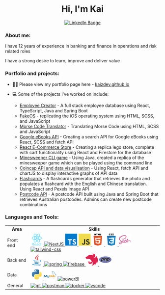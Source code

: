 <h1 align="center">Hi, I'm Kai</h1>


<div id="badges" align="center">
  <a href="https://www.linkedin.com/in/kai-zhang-dev/">
    <img src="https://img.shields.io/badge/LinkedIn-blue?style=for-the-badge&logo=linkedin&logoColor=white" alt="LinkedIn Badge"/>
    </a>
</div>

<h3 align="left">About me:</h3>
<p>I have 12 years of experience in banking and finance in operations and risk related roles</p>
<p>I have a strong desire to learn, improve and deliver value</p>

<h3 align="left">Portfolio and projects:</h3>

-   👨‍💻 Please view my portfolio page here - [kaizdev.github.io](https://kaizdev.github.io)

-   💻 Some of the projects I've worked on include:
    -   [Employee Creator](https://github.com/kaizdev/employee-creator) - A full stack employee database using React, TypeScript, Java and Spring Boot
    -   [FakeOS](https://github.com/kaizdev/fakeOS) - replicating the iOS operating system using HTML, SCSS, and JavaScript
    -   [Morse Code Translator](https://github.com/kaizdev/morse-code-translator) - Translating Morse Code using HTML, SCSS and JavaScript
    -   [Google eBooks API](https://github.com/kaizdev/google-ebooks) - Creating a search API for Google eBooks using React, SCSS and fetch API
    -   [React E-Commerce Store](https://github.com/kaizdev/react-ecommerce-store) - Creating a replica lego store, complete with cart functionality using React and Firestore for the database
    -   [Minesweeper CLI game](https://github.com/kaizdev/java-minesweeper) - Using Java, created a replica of the minesweeper game which can be played using the command line
    -   [Coincap API and data visualisation](https://github.com/kaizdev/coincap-dataviz) - Using React, fetch API and chartJS to display interactive graphs of API data
    -   [Flashcards](https://github.com/kaizdev/flashcards) - A flashcards generator that retrieves the photo and populates a flashcard with the English and Chinese translation. Using React and Pexels image API
    -   [Postcode API](https://github.com/kaizdev/postcode-api) - A postcode API built using Java and Spring Boot that retrieves Australian postcodes. Admins can create new postcode combinations

<h3 align="left">Languages and Tools:</h3>

<table>
  <tr>
    <th>Area</th>
    <th>Skills</th>

  </tr>
  <tr>
    <td>Front end</td>
    <td><a href="https://reactjs.org/" target="_blank" rel="noreferrer"> <img src="https://raw.githubusercontent.com/devicons/devicon/master/icons/react/react-original-wordmark.svg" alt="react" width="40" height="40"/> </a>
    <a href="https://nextjs.org/" target="_blank" rel="noreferrer"> 
            <img src="https://cdn.jsdelivr.net/gh/devicons/devicon/icons/nextjs/nextjs-original.svg"
           alt="NextJS" width="40" height="40"/> </a>
<a href="https://www.typescriptlang.org/" target="_blank" rel="noreferrer"> <img src="https://raw.githubusercontent.com/devicons/devicon/master/icons/typescript/typescript-original.svg" alt="typescript" width="40" height="40"/> </a>
<a href="https://developer.mozilla.org/en-US/docs/Web/JavaScript" target="_blank" rel="noreferrer"> <img src="https://raw.githubusercontent.com/devicons/devicon/master/icons/javascript/javascript-original.svg" alt="javascript" width="40" height="40"/> </a>
<a href="https://www.w3.org/html/" target="_blank" rel="noreferrer"> <img src="https://raw.githubusercontent.com/devicons/devicon/master/icons/html5/html5-original-wordmark.svg" alt="html5" width="40" height="40"/> </a>
<a href="https://www.w3schools.com/css/" target="_blank" rel="noreferrer"> <img src="https://raw.githubusercontent.com/devicons/devicon/master/icons/css3/css3-original-wordmark.svg" alt="css3" width="40" height="40"/> </a>
<a href="https://sass-lang.com" target="_blank" rel="noreferrer"> <img src="https://raw.githubusercontent.com/devicons/devicon/master/icons/sass/sass-original.svg" alt="sass" width="40" height="40"/> </a>
<a href="https://tailwindcss.com/" target="_blank" rel="noreferrer"> <img src="https://cdn.jsdelivr.net/gh/devicons/devicon/icons/tailwindcss/tailwindcss-plain.svg" alt="tailwind-css" width="40" height="40"/> </a></td>

  </tr>
  <tr>
    <td>Back end</td>
    <td><a href="https://www.java.com" target="_blank" rel="noreferrer"> <img src="https://raw.githubusercontent.com/devicons/devicon/master/icons/java/java-original.svg" alt="java" width="40" height="40"/> </a>
<a href="https://spring.io/" target="_blank" rel="noreferrer"> <img src="https://www.vectorlogo.zone/logos/springio/springio-icon.svg" alt="spring" width="40" height="40"/> </a>
<a href="https://firebase.google.com/" target="_blank" rel="noreferrer"> <img src="https://www.vectorlogo.zone/logos/firebase/firebase-icon.svg" alt="firebase" width="40" height="40"/> </a>
<a href="https://nestjs.com/" target="_blank" rel="noreferrer"> <img src="https://raw.githubusercontent.com/devicons/devicon/master/icons/nestjs/nestjs-plain.svg" alt="nestjs" width="40" height="40"/> </a>
<a href="https://www.php.net" target="_blank" rel="noreferrer"> <img src="https://raw.githubusercontent.com/devicons/devicon/master/icons/php/php-original.svg" alt="php" width="40" height="40"/> </a></td>

  </tr>
    <tr>
    <td>Data</td>
    <td><a href="https://www.python.org" target="_blank" rel="noreferrer"> <img src="https://raw.githubusercontent.com/devicons/devicon/master/icons/python/python-original.svg" alt="python" width="40" height="40"/> </a>
<a href="https://www.mysql.com/" target="_blank" rel="noreferrer"> <img src="https://raw.githubusercontent.com/devicons/devicon/master/icons/mysql/mysql-original-wordmark.svg" alt="mysql" width="40" height="40"/> </a>
<a href="https://powerbi.microsoft.com/en-au/" target="_blank" rel="noreferrer"> <img src="https://upload.vectorlogo.zone/logos/microsoft_powerbi/images/985205ac-fb3d-4c80-97f4-7bc0fec8c67d.svg" alt="powerBI" width="40" height="40"/> </a>
</td>

  </tr>
    <tr>
    <td>General</td>
    <td><a href="https://git-scm.com/" target="_blank" rel="noreferrer"> <img src="https://www.vectorlogo.zone/logos/git-scm/git-scm-icon.svg" alt="git" width="40" height="40"/> </a>
<a href="https://postman.com" target="_blank" rel="noreferrer"> <img src="https://www.vectorlogo.zone/logos/getpostman/getpostman-icon.svg" alt="postman" width="40" height="40"/> </a>
<a href="https://docker.com" target="_blank" rel="noreferrer"> <img src="https://www.vectorlogo.zone/logos/docker/docker-tile.svg" alt="docker" width="40" height="40"/> </a>
<a href="https://code.visualstudio.com/" target="_blank" rel="noreferrer"> 
            <img src="https://cdn.jsdelivr.net/gh/devicons/devicon/icons/vscode/vscode-original-wordmark.svg" 
           alt="vscode" width="40" height="40"/> </a>
</td>

  </tr>
</table>
